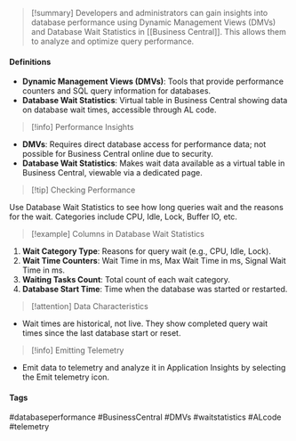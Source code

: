 >[!summary]
Developers and administrators can gain insights into database performance using Dynamic Management Views (DMVs) and Database Wait Statistics in [[Business Central]]. This allows them to analyze and optimize query performance.
#### Definitions
- **Dynamic Management Views (DMVs)**: Tools that provide performance counters and SQL query information for databases.
- **Database Wait Statistics**: Virtual table in Business Central showing data on database wait times, accessible through AL code.

>[!info] Performance Insights

- **DMVs**: Requires direct database access for performance data; not possible for Business Central online due to security.
- **Database Wait Statistics**: Makes wait data available as a virtual table in Business Central, viewable via a dedicated page.

>[!tip] Checking Performance

Use Database Wait Statistics to see how long queries wait and the reasons for the wait. Categories include CPU, Idle, Lock, Buffer IO, etc.

>[!example] Columns in Database Wait Statistics

1. **Wait Category Type**: Reasons for query wait (e.g., CPU, Idle, Lock).
2. **Wait Time Counters**: Wait Time in ms, Max Wait Time in ms, Signal Wait Time in ms.
3. **Waiting Tasks Count**: Total count of each wait category.
4. **Database Start Time**: Time when the database was started or restarted.

>[!attention] Data Characteristics

- Wait times are historical, not live. They show completed query wait times since the last database start or reset.

>[!info] Emitting Telemetry

- Emit data to telemetry and analyze it in Application Insights by selecting the Emit telemetry icon.

#### Tags
#databaseperformance #BusinessCentral #DMVs #waitstatistics #ALcode #telemetry